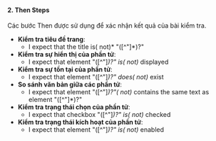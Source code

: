 #### 2. **Then Steps**
Các bước Then được sử dụng để xác nhận kết quả của bài kiểm tra.
- **Kiểm tra tiêu đề trang**:
  - I expect that the title is( not)* "([^"]*)?"
- **Kiểm tra sự hiển thị của phần tử**:
  - I expect that element "([^"]*)?" is( not)* displayed
- **Kiểm tra sự tồn tại của phần tử**:
  - I expect that element "([^"]*)?" does( not)* exist
- **So sánh văn bản giữa các phần tử**:
  - I expect that element "([^"]*)?"( not)* contains the same text as element "([^"]*)?"
- **Kiểm tra trạng thái chọn của phần tử**:
  - I expect that checkbox "([^"]*)?" is( not)* checked
- **Kiểm tra trạng thái kích hoạt của phần tử**:
  - I expect that element "([^"]*)?" is( not)* enabled
